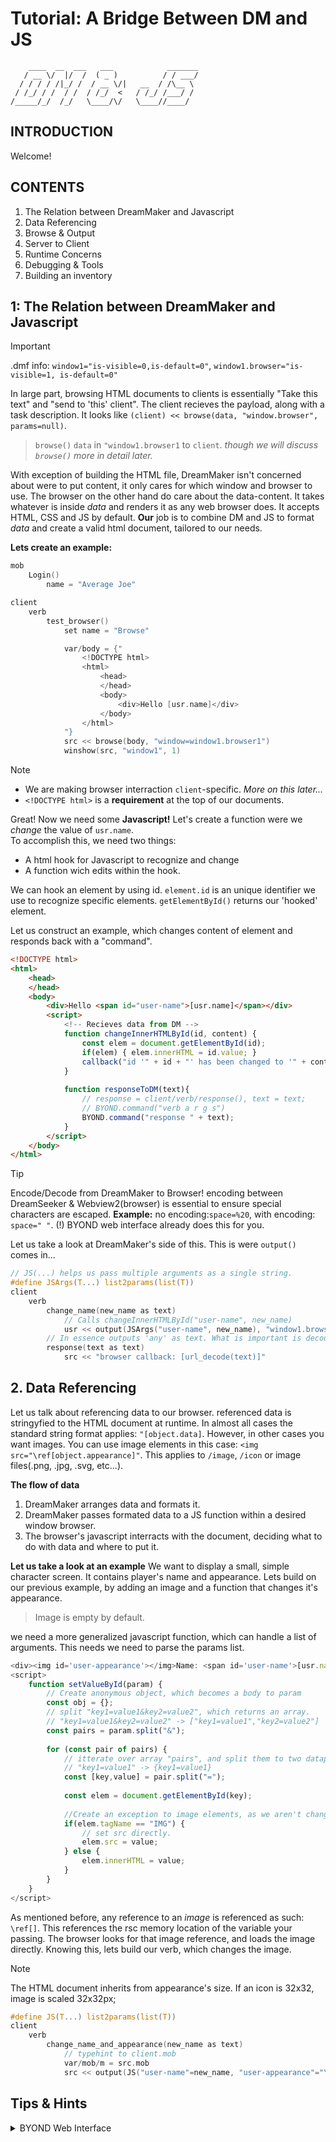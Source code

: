 
# Tutorial: A Bridge Between DM and JS
```
    ____  __  ___   ___            _______
   / __ \/  |/  /  ( _ )          / / ___/
  / / / / /|_/ /  / __ \/|   __  / /\__ \ 
 / /_/ / /  / /  / /_/  <   / /_/ /___/ / 
/_____/_/  /_/   \____/\/   \____//____/
```                                      

## INTRODUCTION
Welcome!

## CONTENTS
1. The Relation between DreamMaker and Javascript
2. Data Referencing
3. Browse & Output
4. Server to Client
5. Runtime Concerns
6. Debugging & Tools
7. Building an inventory

## 1: The Relation between DreamMaker and Javascript
> [!IMPORTANT]
> .dmf info:
> `window1="is-visible=0,is-default=0"`, 
> `window1.browser="is-visible=1, is-default=0"`

In large part, browsing HTML documents to clients is essentially "Take this text" and "send to 'this' client". The client recieves the payload, along with a task description.
It looks like `(client) << browse(data, "window.browser", params=null)`. 
> `browse()` `data` in `"window1.browser1` to `client`.
_though we will discuss `browse()` more in detail later._

With exception of building the HTML file, DreamMaker isn't concerned about were to put content, it only cares for which window and browser to use. The browser on the other hand do care about the data-content. It takes whatever is inside _data_ and renders it as any web browser does. It accepts HTML, CSS and JS by default. **Our** job is to combine DM and JS to format _data_ and create a valid html document, tailored to our needs.

**Lets create an example:**
```c
mob
	Login()
		name = "Average Joe"

client
	verb
		test_browser()
			set name = "Browse"

			var/body = {"
				<!DOCTYPE html>
				<html>
					<head>
					</head>
					<body>
						<div>Hello [usr.name]</div>
					</body>
				</html>
			"}
			src << browse(body, "window=window1.browser1")
			winshow(src, "window1", 1)
```
> [!NOTE]
> - We are making browser interraction `client`-specific. _More on this later..._
> - `<!DOCTYPE html>` is a **requirement** at the top of our documents.

Great! Now we need some **Javascript!**
Let's create a function were we _change_ the value of `usr.name`. <br>
To accomplish this, we need two things: 
- A html hook for Javascript to recognize and change
- A function wich edits within the hook.

We can hook an element by using id. `element.id` is an unique identifier we use to recognize specific elements. 
`getElementById()` returns our 'hooked' element.

Let us construct an example, which changes content of element and responds back with a "command".

```html
<!DOCTYPE html>
<html>
	<head>
	</head>
	<body>
		<div>Hello <span id="user-name">[usr.name]</span></div>
		<script>
			<!-- Recieves data from DM -->
			function changeInnerHTMLById(id, content) {
				const elem = document.getElementById(id);
				if(elem) { elem.innerHTML = id.value; }
				callback("id '" + id + "' has been changed to '" + content + "'.");
			}
			
			function responseToDM(text){
				// response = client/verb/response(), text = text;
				// BYOND.command("verb a r g s")
				BYOND.command("response " + text);
			}
		</script>						
	</body>
</html>
```
> [!TIP]
> Encode/Decode from DreamMaker to Browser!
> encoding between DreamSeeker & Webview2(browser) is essential to ensure special characters are escaped.
> **Example:** no encoding:`space=%20`, with encoding: `space=" "`.
> (!) BYOND web interface already does this for you.

Let us take a look at DreamMaker's side of this. This is were `output()` comes in...
```c
// JS(...) helps us pass multiple arguments as a single string.
#define JSArgs(T...) list2params(list(T))
client
	verb
		change_name(new_name as text)
			// Calls changeInnerHTMLById("user-name", new_name)
			usr << output(JSArgs("user-name", new_name), "window1.browser1:changeInnerHTMLById")
		// In essence outputs 'any' as text. What is important is decoding.
		response(text as text)
			src << "browser callback: [url_decode(text)]"
```

## 2. Data Referencing
Let us talk about referencing data to our browser.
referenced data is stringyfied to the HTML document at runtime. In almost all cases the standard string format applies: `"[object.data]`.
However, in other cases you want images. You can use image elements in this case: `<img src="\ref[object.appearance]"`. This applies to `/image`, `/icon` or image files(.png, .jpg, .svg, etc...).

**The flow of data**
1. DreamMaker arranges data and formats it.
2. DreamMaker passes formated data to a JS function within a desired window browser.
3. The browser's javascript interracts with the document, deciding what to do with data and where to put it.

**Let us take a look at an example**
We want to display a small, simple character screen. It contains player's name and appearance.
Lets build on our previous example, by adding an image and a function that changes it's appearance.
> Image is empty by default.

we need a more generalized javascript function, which can handle a list of arguments. This needs we need to parse the params list.
```js
<div><img id='user-appearance'></img>Name: <span id='user-name'>[usr.name]</span></div>
<script>
	function setValueById(param) {
		// Create anonymous object, which becomes a body to param
		const obj = {};
		// split "key1=value1&key2=value2", which returns an array.
		// "key1=value1&key2=value2" -> ["key1=value1","key2=value2"]
		const pairs = param.split("&");
		
		for (const pair of pairs) {
			// itterate over array "pairs", and split them to two datapoints(key,value).
			// "key1=value1" -> {key1=value1}
			const [key,value] = pair.split("=");
			
			const elem = document.getElementById(key);
			
			//Create an exception to image elements, as we aren't changing innerHTML.
			if(elem.tagName == "IMG") {
				// set src directly.
				elem.src = value;
			} else {
				elem.innerHTML = value;
			}
		}
	}
</script>
```
As mentioned before, any reference to an _image_ is referenced as such: `\ref[]`. This references the rsc memory location of the variable your passing.
The browser looks for that image reference, and loads the image directly. Knowing this, lets build our verb, which changes the image.
> [!NOTE]
> The HTML document inherits from appearance's size. If an icon is 32x32, image is scaled 32x32px;

```c
#define JS(T...) list2params(list(T))
client
	verb
		change_name_and_appearance(new_name as text)
			// typehint to client.mob
			var/mob/m = src.mob
			src << output(JS("user-name"=new_name, "user-appearance"="\ref[m.appearance]"), "window1.browser1:changeValueById")
```

## Tips & Hints
<details>
  <summary>BYOND Web Interface</summary>
	BYOND.command("verb arg1 arg2 ...");
	BYOND.winset("id=control_id&property=value&...");
	BYOND.winget("callback=js_cb&id=control_id&property=is-checked,size,background-color");
</details>
